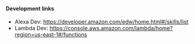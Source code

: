 #### Development links

- Alexa Dev: https://developer.amazon.com/edw/home.html#/skills/list
- Lambda Dev: https://console.aws.amazon.com/lambda/home?region=us-east-1#/functions